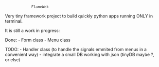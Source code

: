                 FlameWok

Very tiny framework project to build quickly python apps running
ONLY in terminal.

It is still a work in progress:

Done:
    - Form class
    - Menu class


TODO:
    - Handler class (to handle the signals emmited from menus in a 
    convenient way)
    - integrate a small DB working with json (tinyDB maybe ?, or else)

